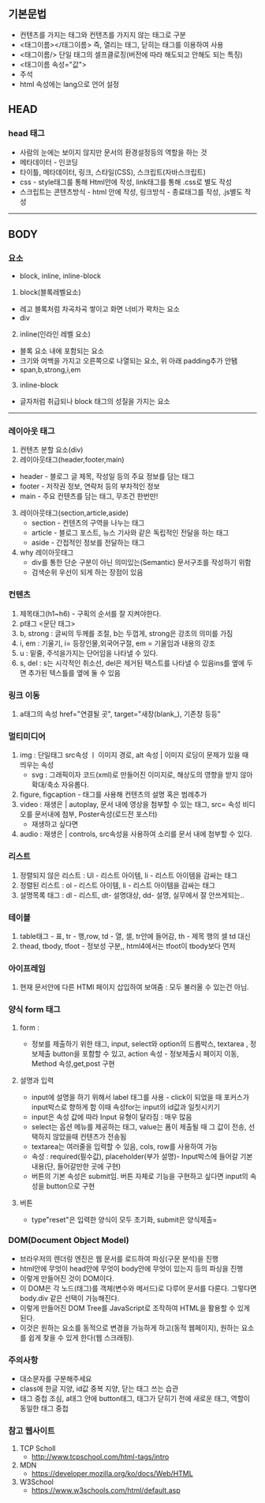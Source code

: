 ## 기본문법
* 컨텐츠를 가지는 태그와 컨텐츠를 가지지 않는 태그로 구분
* <태그이름></태그이름> 즉, 열리는 태그, 닫히는 태그를 이용하여 사용
* <태그이름/> 단일 태그의 셀프클로징(버전에 따라 해도되고 안해도 되는 특징)
* <태그이름 속성="값">
* 주석 <!--   내용    -->
* html 속성에는 lang으로 언어 설정


## HEAD
### head 태그
* 사람의 눈에는 보이지 않지만 문서의 환경설정등의 역할을 하는 것
* 메타데이터 - 인코딩
* 타이틀, 메타데이터, 링크, 스타일(CSS), 스크립트(자바스크립트)
* css - style태그를 통해 Html안에 작성, link태그를 통해 .css로 별도 작성
* 스크립트는 콘텐츠방식 - html 안에 작성, 링크방식 - 종료태그를 작성, .js별도 작성
---
## BODY
### 요소
* block, inline, inline-block
1. block(블록레벨요소)
- 레고 블록처럼 차곡차곡 쌓이고 화면 너비가 꽉차는 요소
- div
2. inline(인라인 레벨 요소)
- 블록 요소 내에 포함되는 요소
- 크기와 여백을 가지고 오른쪽으로 나열되는 요소, 위 아래 padding추가 안됌
- span,b,strong,i,em
3. inline-block
- 글자처럼 취급되나 block 태그의 성질을 가지는 요소

---
### 레이아웃 태그
1. 컨텐츠 분할 요소(div)
2. 레이아웃태그(header,footer,main)
* header - 블로그 글 제목, 작성일 등의 주요 정보를 담는 태그
* footer - 저작권 정보, 연락처 등의 부차적인 정보
* main - 주요 컨텐츠를 담는 태그, 무조건 한번만!
3. 레이아웃태그(section,article,aside)
   * section - 컨텐츠의 구역을 나누는 태그
   * article - 블로그 포스트, 뉴스 기사와 같은 독립적인 전달을 하는 태그
   * aside - 간접적인 정보를 전달하는 태그
4. why 레이아웃태그
   * div를 통한 단순 구분이 아닌 의미있는(Semantic) 문서구조를 작성하기 위함
   * 검색순위 우선이 되게 하는 장점이 있음

### 컨텐츠
1. 제목태그(h1~h6) - 구획의 순서를 잘 지켜야한다.
2. p태그 <문단 태그> 
3. b, strong : 글씨의 두께를 조절, b는 두껍게, strong은 강조의 의미를 가짐
4. i, em : 기울기, i= 등장인물,외국어구절, em = 기울임과 내용의 강조
5. u : 밑줄, 주석을가지는 단어임을 나타낼 수 있다.
6. s, del : s는 시각적인 취소선, del은 제거된 택스트를 나타낼 수 있음ins를 옆에 두면 추가된 텍스틀를 옆에 둘 수 있음

### 링크 이동
1. a태그의 속성 href="연결될 곳", target="새창(blank_), 기존창 등등"

### 멀티미디어
1. img : 단일태그 src속성 ㅣ 이미지 경로, alt 속성 | 이미지 로딩이 문제가 있을 때 띄우는 속성
   * svg : 그래픽이자 코드(xml)로 만들어진 이미지로, 해상도의 영향을 받지 않아 확대/축소 자유롭다.
2. figure, figcaption - 태그를 사용해 컨텐츠의 설명 혹은 범례추가
3. video : 재생은 | autoplay, 문서 내에 영상을 첨부할 수 있는 태그, src= 속성 비디오를 문서내에 첨부, Poster속성(로드전 포스터)
   * 재생하고 싶다면
4. audio : 재생은 | controls, src속성을 사용하여 소리를 문서 내에 첨부할 수 있다. 

### 리스트
1. 정렬되지 않은 리스트 : Ul - 리스트 아이템, li - 리스트 아이템을 감싸는 태그
2. 정렬된 리스트 : ol - 리스트 아이템, li - 리스트 아이템을 감싸는 태그
3. 설명목록 태그 : dl - 리스트, dt- 설명대상, dd- 설명, 실무에서 잘 안쓰게되는..

### 테이블
1. table태그 - 표, tr - 행,row, td - 열, 셀, tr안에 들어감,  th - 제목 행의 셀 td 대신
2. thead, tbody, tfoot - 정보성 구분,, html4에서는 tfoot이 tbody보다 먼저

### 아이프레임
1. 현재 문서안에 다른 HTMl 페이지 삽입하여 보여줌 : 모두 불러올 수 있는건 아님.

### 양식 form 태그
1. form : 
   * 정보를 제출하기 위한 태그, input, select와 option의 드롭박스, textarea , 정보제출 button을 포함할 수 있고, action 속성 - 정보제출시 페이지 이동, Method 속성,get,post 구현
2. 설명과 입력
   * input에 설명을 하기 위해서 label 태그를 사용 - click이 되었을 때 포커스가 input박스로 향하게 함 이때 속성for는 input의 id값과 일칫시키기
   * input은 속성 값에 따라 Input 유형이 달라짐 : 매우 많음
   * select는 옵션 메뉴를 제공하는 태그, value는 폼이 제출될 때 그 값이 전송, 선택하지 않았을때 컨텐츠가 전송됨
   * textarea는 여러줄을 입력할 수 있음, cols, row를 사용하여 가능
   * 속성 : required(필수값), placeholder(부가 설명)- Input박스에 들어갈 기본 내용(단, 들어갈만한 곳에 구현)
   * 버튼의 기본 속성은 submit임. 버튼 자체로 기능을 구현하고 싶다면 input의 속성을 button으로 구현

3. 버튼
   * type"reset"은 입력한 양식이 모두 초기화, submit은 양식제출=

### DOM(Document Object Model)
* 브라우저의 렌더링 엔진은 웹 문서를 로드하여 파싱(구문 분석)을 진행
* html안에 무엇이 head안에 무엇이 body안에 무엇이 있는지 등의 파싱을 진행
* 이렇게 만들어진 것이 DOM이다.
* 이 DOM은 각 노드(태그)를 객체(변수와 메서드)로 다루어 문서를 다룬다. 그렇다면 body.div 같은 선택이 가능해진다.
* 이렇게 만들어진 DOM Tree를 JavaScript로 조작하여 HTML을 활용할 수 있게 된다.
* 이것은 원하는 요소를 동적으로 변경을 가능하게 하고(동적 웹페이지), 원하는 요소를 쉽게 찾을 수 있게 한다(웹 스크래핑).



### 주의사항
*   대소문자를 구분해주세요
*   class에 한글 지양, id값 중복 지양, 닫는 태그 쓰는 습관
*   태그 중첩 조심, a태그 안에 button태그, 태그가 닫히기 전에 새로운 태그, 역할이 동일한 태그 중첩 

### 참고 웹사이트
1. TCP Scholl
   * http://www.tcpschool.com/html-tags/intro
2. MDN
   * https://developer.mozilla.org/ko/docs/Web/HTML
3. W3School
   * https://www.w3schools.com/html/default.asp
